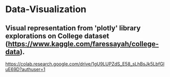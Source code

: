 # Data-Visualization

## Visual representation from 'plotly' library explorations on College dataset (https://www.kaggle.com/faressayah/college-data).

https://colab.research.google.com/drive/1gU9LUPZdS_E58_sLhBsJk5LbfGluE69D?authuser=1

